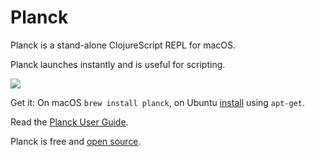 # Planck

Planck is a stand-alone ClojureScript REPL for macOS.

Planck launches instantly and is useful for scripting.

<img src="img/screenshot.png" style="max-width: 95%;"/>

Get it: On macOS `brew install planck`, on Ubuntu [install](setup.html) using `apt-get`. 

Read the [Planck User Guide](guide.html).

Planck is free and [open source](https://github.com/mfikes/planck).
